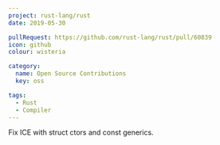 ```yaml
---
project: rust-lang/rust
date: 2019-05-30

pullRequest: https://github.com/rust-lang/rust/pull/60839
icon: github
colour: wisteria

category:
  name: Open Source Contributions
  key: oss

tags:
  - Rust
  - Compiler
---
```

Fix ICE with struct ctors and const generics.
